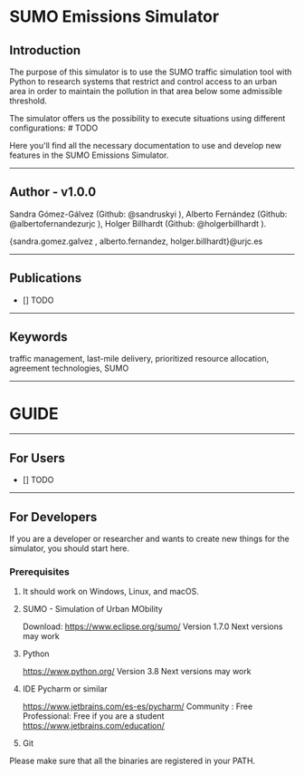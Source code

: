 # SUMO Emissions Simulator 

## Introduction

The purpose of this simulator is to use the SUMO traffic simulation tool with Python to research systems that restrict and control access to an urban area in order to maintain the pollution in that area below some admissible threshold.

The simulator offers us the possibility to execute situations using different configurations: # TODO

Here you'll find all the necessary documentation to use and develop new features in the SUMO Emissions Simulator. 

------------------------------
## Author - v1.0.0
Sandra Gómez-Gálvez (Github: @sandruskyi ), Alberto Fernández (Github: @albertofernandezurjc ), Holger Billhardt (Github: @holgerbillhardt ).

{sandra.gomez.galvez , alberto.fernandez, holger.billhardt}@urjc.es

------------------------------
## Publications 
- [] TODO

------------------------------
## Keywords
traffic management, last-mile delivery, prioritized resource allocation, agreement technologies, SUMO

------------------------------
# GUIDE

------------------------------
## For Users 

- [] TODO

------------------------------
## For Developers
If you are a developer or researcher and wants to create new things for the simulator, you should start here. 

### Prerequisites

1. It should work on Windows, Linux, and macOS.

2. SUMO - Simulation of Urban MObility

   Download: https://www.eclipse.org/sumo/
   Version 1.7.0
   Next versions may work

3. Python

   https://www.python.org/
   Version 3.8
   Next versions may work
   
4. IDE Pycharm or similar
  
   https://www.jetbrains.com/es-es/pycharm/
   Community : Free
   Professional: Free if you are a student https://www.jetbrains.com/education/ 
   
5. Git

Please make sure that all the binaries are registered in your PATH.


